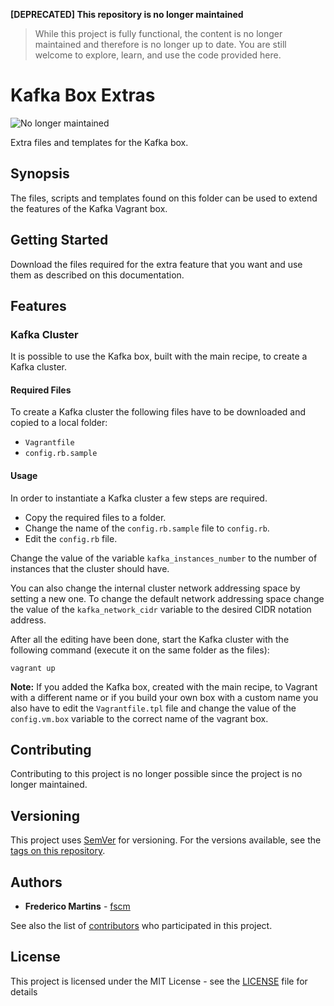 **[DEPRECATED] This repository is no longer maintained**
> While this project is fully functional, the content is no longer maintained and therefore is no longer up to date. You are still welcome to explore, learn, and use the code provided here.

# Kafka Box Extras

![No longer maintained](https://img.shields.io/badge/maintenance-OFF-red.svg?&style=flat-square)

Extra files and templates for the Kafka box.

## Synopsis

The files, scripts and templates found on this folder can be used to extend the
features of the Kafka Vagrant box.

## Getting Started

Download the files required for the extra feature that you want and use them
as described on this documentation.

## Features

### Kafka Cluster

It is possible to use the Kafka box, built with the main recipe, to create
a Kafka cluster.

#### Required Files

To create a Kafka cluster the following files have to be downloaded and
copied to a local folder:

- `Vagrantfile`
- `config.rb.sample`

#### Usage

In order to instantiate a Kafka cluster a few steps are required.

- Copy the required files to a folder.
- Change the name of the `config.rb.sample` file to `config.rb`.
- Edit the `config.rb` file.

Change the value of the variable `kafka_instances_number` to the number of
instances that the cluster should have.

You can also change the internal cluster network addressing space by setting a
new one. To change the default network addressing space change the value of the
`kafka_network_cidr` variable to the desired CIDR notation address.

After all the editing have been done, start the Kafka cluster with the
following command (execute it on the same folder as the files):

```
vagrant up
```

**Note:** If you added the Kafka box, created with the main recipe, to Vagrant
with a different name or if you build your own box with a custom name you also
have to edit the `Vagrantfile.tpl` file and change the value of the
`config.vm.box` variable to the correct name of the vagrant box.

## Contributing

Contributing to this project is no longer possible since the project is no
longer maintained.

## Versioning

This project uses [SemVer](http://semver.org/) for versioning. For the versions
available, see the [tags on this repository](https://github.com/fscm/packer-vagrant-kafka/tags).

## Authors

* **Frederico Martins** - [fscm](https://github.com/fscm)

See also the list of [contributors](https://github.com/fscm/packer-vagrant-kafka/contributors)
who participated in this project.

## License

This project is licensed under the MIT License - see the [LICENSE](../LICENSE)
file for details
